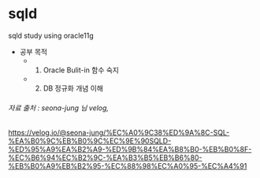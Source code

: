 # sqld
sqld study using oracle11g
- 공부 목적
  - 1. Oracle Bulit-in 함수 숙지
  - 2. DB 정규화 개념 이해

###### 자료 출처 : seona-jung 님 velog, 
https://velog.io/@seona-jung/%EC%A0%9C38%ED%9A%8C-SQL-%EA%B0%9C%EB%B0%9C%EC%9E%90SQLD-%ED%95%A9%EA%B2%A9-%ED%9B%84%EA%B8%B0-%EB%B0%8F-%EC%B6%94%EC%B2%9C-%EA%B3%B5%EB%B6%80-%EB%B0%A9%EB%B2%95-%EC%88%98%EC%A0%95-%EC%A4%91
